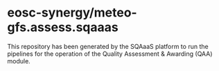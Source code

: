<!--
SPDX-FileCopyrightText: Copyright contributors to the Software Quality Assurance as a Service (SQAaaS) project <sqaaas@ibergrid.eu>

SPDX-License-Identifier: GPL-3.0-only
-->

# eosc-synergy/meteo-gfs.assess.sqaaas
This repository has been generated by the SQAaaS platform to run the pipelines
for the operation of the
Quality Assessment & Awarding (QAA)
module.